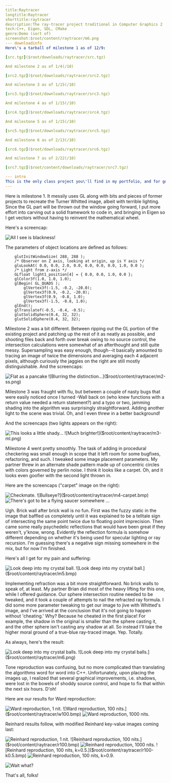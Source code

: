 ```yaml
---
title:Raytracer
longtitle:Raytracer
shorttitle:raytracer
description:The ray-tracer project traditional in Computer Graphics 2
tech:C++, Eigen, SDL, CMake
genre:Demo (sort of)
screenshot:$root/content/raytracer/m6.png
--- downloadinfo
Here\'s a tarball of milestone 1 as of 12/9:

[src.tgz]($root/downloads/raytracer/src.tgz)

And milestone 2 as of 1/4(/10)

[src2.tgz]($root/downloads/raytracer/src2.tgz)

And milestone 3 as of 1/15(/10)

[src3.tgz]($root/downloads/raytracer/src3.tgz)

And milestone 4 as of 1/15(/10)

[src4.tgz]($root/downloads/raytracer/src4.tgz)

And milestone 5 as of 1/15(/10)

[src5.tgz]($root/downloads/raytracer/src5.tgz)

And milestone 6 as of 2/13(/10)

[src6.tgz]($root/downloads/raytracer/src6.tgz)

And milestone 7 as of 2/22(/10)

[src7.tgz]($root/content/downloads/raytracer/src7.tgz)

--- intro
This is the only class project you\'ll find in my portfolio, and for good reason: I really like the pretty pictures! While I and a partner developed this, we had to maintain a web page as part of the assignment; since that was already done, I didn\'t even have the excuse of laziness not to show it off. The assignment was broken up into seven milestones, shown below, and you can see the images go from awful to...well, you decide.
---
```


Here is milestone 1. It messily uses GL along with bits and pieces of former projects to recreate the Turner Whitted image, albeit with terrible lighting. Since the GL part will be thrown out the window going forward, I put more effort into carving out a solid framework to code in, and bringing in Eigen so I get vectors without having to reinvent the mathematical wheel.

Here\'s a screencap:

![All I see is blackness!]($root/content/raytracer/m1.png)

The parameters of object locations are defined as follows:

~~~{.c}
    glutInitWindowSize( 288, 288 );
    /* Observer on Z axis, looking at origin, up is Y axis */
    gluLookAt( 0.0, 0.0, 2.0, 0.0, 0.0, 0.0, 0.0, 1.0, 0.0 );
    /* Light from z-axis */
    GLfloat light1_position[4] = { 0.0, 0.0, 1.0, 0.0 };
    glColor3f(1.0, 1.0, 1.0);
    glBegin( GL_QUADS );
        glVertex3f(-1.5, -0.2, -20.0);
        glVertex3f(0.9, -0.2, -20.0);
        glVertex3f(0.9, -0.8, 1.0);
        glVertex3f(-1.5, -0.8, 1.0);
    glEnd();
    glTranslatef(-0.5, -0.4, -0.5);
    glutSolidSphere(0.4, 32, 32);
    glutSolidSphere(0.4, 32, 32);
~~~

Milestone 2 was a bit different. Between ripping out the GL portion of the existing project and patching up the rest of it as neatly as possible, and shooting files back and forth over break owing to no source control, the intersection calculations were somewhat of an afterthought and still quite messy. Supersampling was easy enough, though--it basically amounted to tracing an image of twice the dimensions and averaging each 4 adjacent pixels, although curiously the jaggies on the right are still mostly distinguishable.
And the screencaps:

![Flat as a pancake]($root/content/raytracer/m2.png)
![Blurring the distinction...]($root/content/raytracer/m2-ss.png)

Milestone 3 was fraught with flu, but between a couple of nasty bugs that were easily noticed once I turned -Wall back on (who knew functions with a return value needed a return statement?) and a typo or two, jamming shading into the algorithm was surprisingly straightforward. Adding another light to the scene was trivial. Oh, and I even threw in a better background!

And the screencaps (two lights appears on the right):

![This looks a little shady...]($root/content/raytracer/m3.png)
![Much brighter!]($root/content/raytracer/m3-ml.png)

Milestone 4 went pretty smoothly. The task of adding in procedural checkering was small enough in scope that it left room for some bugfixes, refactoring, and such. I tweaked some image placement parameters. My partner threw in an alternate shade pattern made up of concentric circles with colors governed by perlin noise. I think it looks like a carpet. Oh, and it looks even goofier with the second light thrown in.

Here are the screencaps ("carpet" image on the right):

![Checkmate.]($root/content/raytracer/m4.bmp)
![Bullseye?]($root/content/raytracer/m4-carpet.bmp)
![There's got to be a flying saucer somewhere ...]($root/content/raytracer/m4-supergoofy.bmp)

Ugh. Brick wall after brick wall is no fun. First was the fuzzy static in the image that baffled us completely until it was explained to be a telltale sign of intersecting the same point twice due to floating point imprecision. Then came some really psychedelic reflections that would have been great if they weren\'t, y\'know, wrong. Evidently the reflection formula is somehow different depending on whether it\'s being used for specular lighting or ray recursion. I\'m guessing there\'s a negative sign missing somewhere in the mix, but for now I\'m finished.

Here\'s all I get for my pain and suffering:

![Look deep into my crystal ball.]($root/content/raytracer/m5.bmp)
![Look deep into my crystal ball.]($root/content/raytracer/m5.bmp)

Implementing refraction was a bit more straightforward. No brick walls to speak of, at least. My partner Brian did most of the heavy lifting for this one, while I offered guidance. Our sphere intersection routine needed to be tweaked, and it took a couple of attempts to nail the refracted ray formula. I did some more parameter tweaking to get our image to jive with Whitted's image, and I\'ve arrived at the conclusion that it\'s not going to happen without \'cheating.\' Why? Because he cheated in the first place! For example, the shadow in the original is smaller than the sphere casting it, and the other sphere isn\'t casting any shadow at all. So instead I\'ll take the higher moral ground of a true-blue ray-traced image. Yep. Totally.

As always, here\'s the result:

![Look deep into my crystal balls.]($root/content/raytracer/m6.png)
![Look deep into my crystal balls.]($root/content/raytracer/m6.png)

Tone reproduction was confusing, but no more complicated than translating the algorithms word for word into C++. Unfortunately, upon placing the images up, I realized that several graphical improvements, i.e. shadows, were lost in the bowels of shoddy source control, and hope to fix that within the next six hours. D\'oh!

Here are our results for Ward reproduction: 

![Ward reproduction, 1 nit.]($root/content/raytracer/w1.bmp)
![Ward reproduction, 100 nits.]($root/content/raytracer/w100.bmp)
![Ward reproduction, 1000 nits.]($root/content/raytracer/w1000.bmp)

Reinhard results follow, with modified Reinhard key-value images coming last:

![Reinhard reproduction, 1 nit.]($root/content/raytracer/r1.bmp)
![Reinhard reproduction, 100 nits.]($root/content/raytracer/r100.bmp)
![Reinhard reproduction, 1000 nits.]($root/content/raytracer/r1000.bmp)
![Reinhard reproduction, 100 nits, k=0.5.]($root/content/raytracer/r100-k0.5.bmp)
![Reinhard reproduction, 100 nits, k=0.9.]($root/content/raytracer/r100-k0.9.bmp)

![Wait what?]($root/content/raytracer/wtf.png)

That's all, folks!

